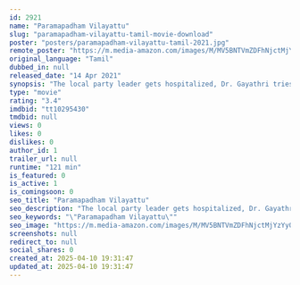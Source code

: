 ```yaml
---
id: 2921
name: "Paramapadham Vilayattu"
slug: "paramapadham-vilayattu-tamil-movie-download"
poster: "posters/paramapadham-vilayattu-tamil-2021.jpg"
remote_poster: "https://m.media-amazon.com/images/M/MV5BNTVmZDFhNjctMjYzYy00YWQzLWE3ZTktNTUzOTUxZjA5NjVlXkEyXkFqcGdeQXVyMTI1NDAzMzM0._V1_SX300.jpg"
original_language: "Tamil"
dubbed_in: null
released_date: "14 Apr 2021"
synopsis: "The local party leader gets hospitalized, Dr. Gayathri tries her best to cure him, but he dies. The leader's son is forced to take over while Dr. Gayathri tells him about the conspiracy over his father's death."
type: "movie"
rating: "3.4"
imdbid: "tt10295430"
tmdbid: null
views: 0
likes: 0
dislikes: 0
author_id: 1
trailer_url: null
runtime: "121 min"
is_featured: 0
is_active: 1
is_comingsoon: 0
seo_title: "Paramapadham Vilayattu"
seo_description: "The local party leader gets hospitalized, Dr. Gayathri tries her best to cure him, but he dies. The leader's son is forced to take over while Dr. Gayathri tells him about the conspiracy over his father's death."
seo_keywords: "\"Paramapadham Vilayattu\""
seo_image: "https://m.media-amazon.com/images/M/MV5BNTVmZDFhNjctMjYzYy00YWQzLWE3ZTktNTUzOTUxZjA5NjVlXkEyXkFqcGdeQXVyMTI1NDAzMzM0._V1_SX300.jpg"
screenshots: null
redirect_to: null
social_shares: 0
created_at: 2025-04-10 19:31:47
updated_at: 2025-04-10 19:31:47
---
```


